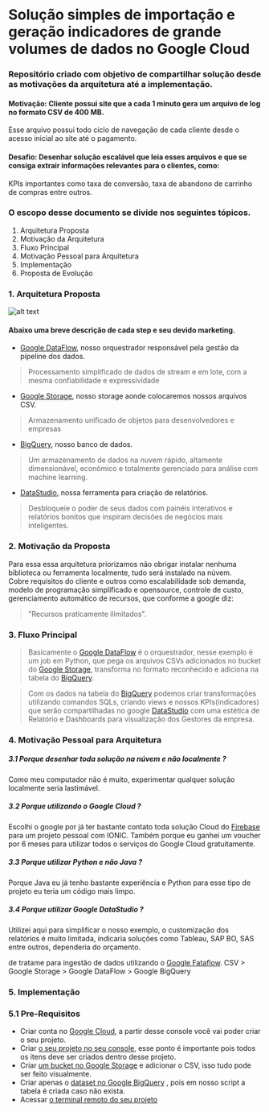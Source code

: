 # Solução simples de importação e geração indicadores de grande volumes de dados no Google Cloud
### Repositório criado com objetivo de compartilhar solução desde as motivações da arquitetura até a implementação. 
#### Motivação: Cliente possui site que a cada 1 minuto gera um arquivo de log no formato CSV de 400 MB. 
Esse arquivo possui todo ciclo de navegação de cada cliente desde o acesso inicial ao site até o pagamento. 
#### Desafio: Desenhar solução escalável que leia esses arquivos e que se consiga extrair informações relevantes para o clientes, como: 
KPIs importantes como taxa de conversão, taxa de abandono de carrinho de compras entre outros. 


### O escopo desse documento se divide nos seguintes tópicos.

1. Arquitetura Proposta
2. Motivação da Arquitetura
3. Fluxo Principal
4. Motivação Pessoal para Arquitetura
5. Implementação
6. Proposta de Evolução


### 1. Arquitetura Proposta

![alt text](https://raw.githubusercontent.com/samueljb/my-tests2/master/csv_file_to_bigquery_pt.png "Imagem Arquitetura")

#### Abaixo uma breve descrição de cada step e seu devido marketing.

+ [Google DataFlow](https://cloud.google.com/dataflow/?hl=pt-br), nosso orquestrador responsável pela gestão da pipeline dos dados.
> Processamento simplificado de dados de stream e em lote, com a mesma confiabilidade e expressividade
+ [Google Storage](https://cloud.google.com/storage/?hl=pt-Br), nosso storage aonde colocaremos nossos arquivos CSV.
> Armazenamento unificado de objetos para desenvolvedores e empresas
+ [BigQuery](https://cloud.google.com/bigquery/?hl=pt-br), nosso banco de dados.
> Um armazenamento de dados na nuvem rápido, altamente dimensionável, econômico e totalmente gerenciado para análise com machine learning.
+ [DataStudio](https://datastudio.google.com/), nossa ferramenta para criação de relatórios. 
> Desbloqueie o poder de seus dados com painéis interativos e relatórios bonitos que inspiram decisões de negócios mais inteligentes.

### 2. Motivação da Proposta
Para essa essa arquitetura priorizamos não obrigar instalar nenhuma biblioteca ou ferramenta localmente, tudo será instalado na núvem.  
Cobre requisitos do cliente e outros como escalabilidade sob demanda, modelo de programação simplificado e opensource, controle de custo, gerenciamento automático de recursos, que conforme a google diz:
> "Recursos praticamente ilimitados".

### 3. Fluxo Principal

> Basicamente o [Google DataFlow](https://cloud.google.com/dataflow/?hl=pt-br) é o orquestrador, nesse exemplo é um job em Python, que pega os arquivos CSVs adicionados no bucket do [Google Storage](https://cloud.google.com/storage/?hl=pt-Br), transforma no formato reconhecido e adiciona na tabela do [BigQuery](https://cloud.google.com/bigquery/?hl=pt-br). 

> Com os dados na tabela do [BigQuery](https://cloud.google.com/bigquery/?hl=pt-br) podemos criar transformações utilizando comandos SQLs, criando views e nossos KPIs(indicadores) que serão compartilhadas no google [DataStudio](https://datastudio.google.com/) com uma estética de Relatório e Dashboards para visualização dos Gestores da empresa.

### 4. Motivação Pessoal para Arquitetura

##### 3.1 Porque desenhar toda solução na núvem e não localmente ?
Como meu computador não é muito, experimentar qualquer solução localmente seria lastimável. 
##### 3.2 Porque utilizando o Google Cloud ?
Escolhi o google por já ter bastante contato toda solução Cloud do [Firebase](https://firebase.google.com) para um projeto pessoal com IONIC. Também porque eu ganhei um voucher por 6 meses para utilizar todos o serviços do Google Cloud gratuitamente.
##### 3.3 Porque utilizar Python e não Java ?
Porque Java eu já tenho bastante experiência e Python para esse tipo de projeto eu teria um código mais limpo.
##### 3.4 Porque utilizar Google DataStudio ?
Utilizei aqui para simplificar o nosso exemplo, o customização dos relatórios é muito limitada, indicaria soluções como Tableau, SAP BO, SAS entre outros, dependeria do orçamento.

de tratame para ingestão de dados utilizando o [Google Fataflow](https://cloud.google.com/dataflow/).
CSV > Google Storage > Google DataFlow > Google BigQuery

### 5. Implementação

### 5.1 Pre-Requisitos

+ Criar conta no [Google Cloud](https://console.cloud.google.com/?_ga=2.266585353.-640181581.1548091189), a partir desse console você vai poder criar o seu projeto.
+ Criar [o seu projeto no seu console](https://console.cloud.google.com/cloud-resource-manager?_ga=2.260162954.-640181581.1548091189), esse ponto é importante pois todos os itens deve ser criados dentro desse projeto.
+ Criar [um bucket no Google Storage](https://console.cloud.google.com/storage/browser?_ga=2.25283386.-640181581.1548091189) e adicionar o CSV, isso tudo pode ser feito visualmente.
+ Criar apenas o [dataset no Google BigQuery](https://bigquery.cloud.google.com/?hl=pt-br) , pois em nosso script a tabela é criada caso não exista.
+ Acessar [o terminal remoto do seu projeto](https://cloud.google.com/shell/)

